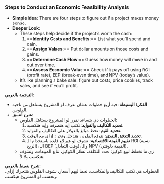 ### Steps to Conduct an Economic Feasibility Analysis

- **Simple Idea**: There are four steps to figure out if a project makes money sense.
- **Deeper Look**:
    - These steps help decide if the project’s worth the cash:
        1. ==**Identify Costs and Benefits**:== List what you’ll spend and gain.
        2. ==**Assign Values**:== Put dollar amounts on those costs and gains.
        3. ==**Determine Cash Flow**:== Guess how money will move in and out over time.
        4. ==**Assess Economic Value**:== Check if it pays off using ROI (profit rate), BEP (break-even time), and NPV (today’s value).
    - It’s like planning a bake sale: figure out costs, price cookies, track sales, and see if you’ll profit.

**الترجمة بالعربي**:

- **الفكرة البسيطة**: فيه أربع خطوات عشان نعرف لو المشروع يستاهل من ناحية الفلوس.
- **شرح أعمق**:
    - الخطوات دي بتساعد نقرر لو المشروع يستاهل الفلوس:
        1. **تحديد التكاليف والفوايد**: نكتب إيه هنصرفه وإيه هنكسبه.
        2. **تحديد القيم**: نحط مبالغ بالدولار على التكاليف والفوايد.
        3. **تحديد التدفق النقدي**: نتوقع الفلوس هتدخل وتخرج إزاي مع الوقت.
        4. **تقييم القيمة الاقتصادية**: نشوف لو هيرجّع فايدة باستخدام الـ ROI (نسبة الربح)، الـ BEP (وقت التعادل)، والـ NPV (القيمة دلوقتي).
    - زي ما تخطط لبيع كوكيز: تحدد التكلفة، تسعّر الكوكيز، تتابع المبيعات، وتشوف هتكسب ولا لأ.

**شرح بسيط بالعربي**:  
الخطوات هي نكتب التكاليف والمكاسب، نحط ليهم أسعار، نشوف الفلوس هتتحرك إزاي، ونحسب لو المشروع هيكسب.